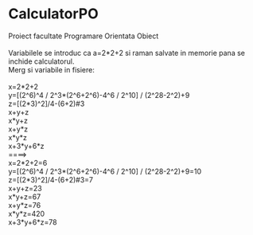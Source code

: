 # CalculatorPO
Proiect facultate Programare Orientata Obiect<br />
<br />
Variabilele se introduc ca a=2\*2+2 si raman salvate in memorie pana se inchide calculatorul.<br />
Merg si variabile in fisiere:<br />
<br />
x=2\*2+2<br />
y=[(2^6)^4 / 2^3\*(2^6+2^6)-4^6 / 2^10] / (2^28-2^2)+9<br />
z=[(2\*3)^2]/4-(6+2)#3<br />
x+y+z<br />
x\*y+z<br />
x+y\*z<br />
x\*y\*z<br />
x+3\*y+6\*z<br />
====><br />
x=2\*2+2=6<br />
y=[(2^6)^4 / 2^3\*(2^6+2^6)-4^6 / 2^10] / (2^28-2^2)+9=10<br />
z=[(2\*3)^2]/4-(6+2)#3=7<br />
x+y+z=23<br />
x\*y+z=67<br />
x+y\*z=76<br />
x\*y\*z=420<br />
x+3\*y+6\*z=78<br />
